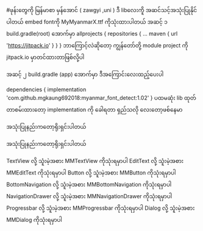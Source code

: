 #ဖုန်းတွေကို မြန်မာစာ မှန်အောင် ( zawgyi ,uni ) ဒီ libလေးကိူ အဆင်သင့်အသုံးပြုနိုင်ပါတယ်
embed fontကို MyMyanmarX.ttf ကိုသုံးထားပါတယ်
<block>
အဆင့် ၁
build.gradle(root) အောက်မှာ
allprojects {
		repositories {
			...
			maven { url 'https://jitpack.io' }
		}
	}
ဘာကြောင့်လဲဆိုတော့ ကျွန်တော်တို့ module project ကို jitpack.io မှာတင်ထားတာဖြစ်လို့ပါ

အဆင့် ၂
build.gradle (app)  အောက်မှာ ဒီအကြောင်းလေးထည့်ပေးပါ

dependencies {
	        implementation 'com.github.mgkaung692018:myanmar_font_detect:1.02'
	              }
ပထမဆုံး lib ထုတ်တာစမ်းထားတော့ implementation ကို ခေါရတာ ရှည်သလို လေးတော့ဖစ်နေမာ 
</block>


အသုံးပြုနည်းကတော့ရိုးရှင်းပါတယ်


အသုံးပြုနည်းကတော့ရိုးရှင်းပါတယ်

<block>
TextView လို့ သူံးမဲ့အစား MMTextView ကိုသုံးရမှာပါ 
EditText  လို့ သူံးမဲ့အစား MMEditText ကိုသုံးရမှာပါ 
Button လို့ သူံးမဲ့အစား MMButton ကိုသုံးရမှာပါ 
BottomNavigation  လို့ သူံးမဲ့အစား MMBottomNavigation ကိုသုံးရမှာပါ 
NavigationDrawer   လို့ သူံးမဲ့အစား MMNavigationDrawer ကိုသုံးရမှာပါ 
Progressbar  လို့ သူံးမဲ့အစား MMProgressbar ကိုသုံးရမှာပါ 
Dialog လို့ သူံးမဲ့အစား MMDialog ကိုသုံးရမှာပါ 
</block>

